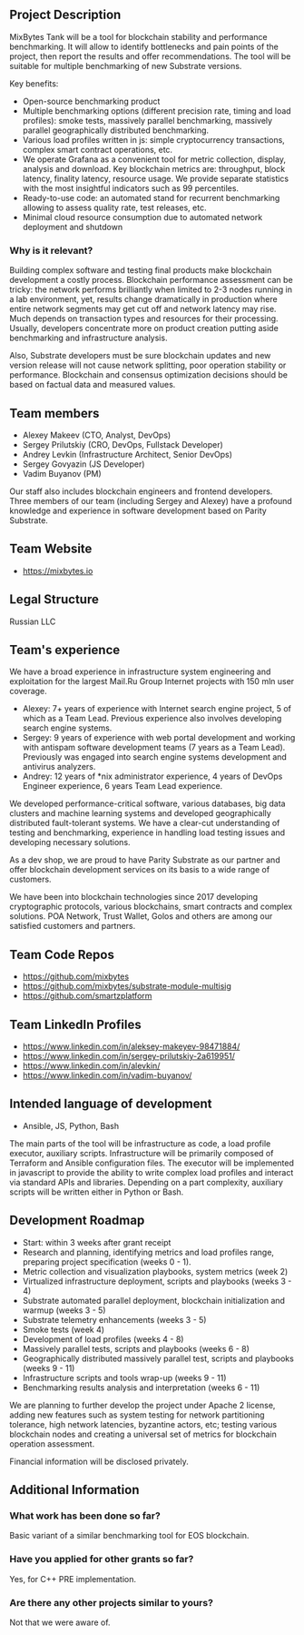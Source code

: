 ## Project Description
MixBytes Tank will be a tool for blockchain stability and performance benchmarking. It will allow to identify bottlenecks and pain points of the project, then report the results and offer recommendations. The tool will be suitable for multiple benchmarking of new Substrate versions.

Key benefits:

* Open-source benchmarking product 
* Multiple benchmarking options (different precision rate, timing and load profiles): smoke tests, massively parallel benchmarking, massively parallel geographically distributed benchmarking.
* Various load profiles written in js: simple cryptocurrency transactions, complex smart contract operations, etc.
* We operate Grafana as a convenient tool for metric collection, display, analysis and download. Key blockchain metrics are: throughput, block latency, finality latency, resource usage. We provide separate statistics with the most insightful indicators such as 99 percentiles.
* Ready-to-use code: an automated stand for recurrent benchmarking allowing to assess quality rate, test releases, etc.
* Minimal cloud resource consumption due to automated network deployment and shutdown

### Why is it relevant?
Building complex software and testing final products make blockchain development a costly process. Blockchain performance assessment can be tricky: the network performs brilliantly when limited to 2-3 nodes running in a lab environment, yet, results change dramatically in production where entire network segments may get cut off and network latency may rise.
Much depends on transaction types and resources for their processing. Usually, developers concentrate more on product creation putting aside benchmarking and infrastructure analysis. 

Also, Substrate developers must be sure blockchain updates and new version release will not cause network splitting, poor operation stability or performance. Blockchain and consensus optimization decisions should be based on factual data and measured values. 


## Team members
* Alexey Makeev (CTO, Analyst, DevOps)
* Sergey Prilutskiy (CRO, DevOps, Fullstack Developer)
* Andrey Levkin (Infrastructure Architect, Senior DevOps)
* Sergey Govyazin (JS Developer)
* Vadim Buyanov (PM)

Our staff also includes blockchain engineers and frontend developers. Three members of our team (including Sergey and Alexey) have a profound knowledge and experience in software development based on Parity Substrate.

## Team Website	
* https://mixbytes.io

## Legal Structure 
Russian LLC

## Team's experience
We have a broad experience in infrastructure system engineering and exploitation for the largest Mail.Ru Group Internet projects with 150 mln user coverage. 

* Alexey: 7+ years of experience with Internet search engine project, 5 of which as a Team Lead. Previous experience also involves developing search engine systems. 
* Sergey:  9 years of experience with web portal development and working with antispam software development teams (7 years as a Team Lead). Previously was engaged into search engine systems development and antivirus analyzers. 
* Andrey: 12 years of *nix administrator experience, 4 years of DevOps Engineer experience, 6 years Team Lead experience.

We developed performance-critical software, various databases, big data clusters and machine learning systems and developed geographically distributed fault-tolerant systems. 
We have a clear-cut understanding of testing and benchmarking, experience in handling load testing issues and developing necessary solutions.

As a dev shop, we are proud to have Parity Substrate as our partner and offer blockchain development services on its basis to a wide range of customers.

We have been into blockchain technologies since 2017 developing cryptographic protocols, various blockchains, smart contracts and complex solutions. POA Network, Trust Wallet, Golos and others are among our satisfied customers and partners. 

## Team Code Repos
* https://github.com/mixbytes
* https://github.com/mixbytes/substrate-module-multisig 
* https://github.com/smartzplatform 

## Team LinkedIn Profiles
* https://www.linkedin.com/in/aleksey-makeyev-98471884/
* https://www.linkedin.com/in/sergey-prilutskiy-2a619951/ 
* https://www.linkedin.com/in/alevkin/ 
* https://www.linkedin.com/in/vadim-buyanov/ 

## Intended language of development
* Ansible, JS, Python, Bash

The main parts of the tool will be infrastructure as code, a load profile executor, auxiliary scripts. Infrastructure will be primarily composed of Terraform and Ansible configuration files. The executor will be implemented in javascript to provide the ability to write complex load profiles and interact via standard APIs and libraries. Depending on a part complexity, auxiliary scripts will be written either in Python or Bash.

## Development Roadmap

* Start: within 3 weeks after grant receipt 
* Research and planning, identifying metrics and load profiles range, preparing project specification (weeks 0 - 1).
* Metric collection and visualization playbooks, system metrics (week 2)
* Virtualized infrastructure deployment, scripts and playbooks (weeks 3 - 4)
* Substrate automated parallel deployment, blockchain initialization and warmup (weeks 3 - 5)
* Substrate telemetry enhancements (weeks 3 - 5)
* Smoke tests (week 4)
* Development of load profiles (weeks 4 - 8)
* Massively parallel tests, scripts and playbooks (weeks 6 - 8)
* Geographically distributed massively parallel test, scripts and playbooks (weeks 9 - 11)
* Infrastructure scripts and tools wrap-up (weeks 9 - 11)
* Benchmarking results analysis and interpretation (weeks 6 - 11)

We are planning to further develop the project under Apache 2 license, adding new features such as system testing for network partitioning tolerance, high network latencies, byzantine actors, etc; testing various blockchain nodes and creating a universal set of metrics for blockchain operation assessment.

Financial information will be disclosed privately.

## Additional Information

### What work has been done so far?
Basic variant of a similar benchmarking tool for EOS blockchain.

### Have you applied for other grants so far?
Yes, for C++ PRE implementation.

### Are there any other projects similar to yours?
Not that we were aware of.
